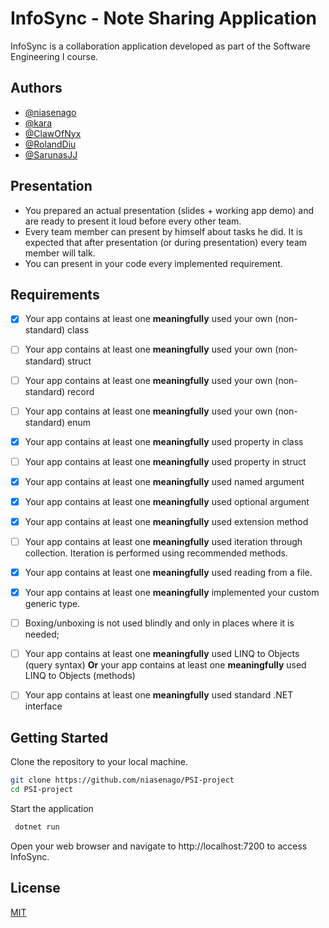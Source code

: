# InfoSync - Note Sharing Application
InfoSync is a collaboration application developed as part of the Software Engineering I course.

## Authors

- [@niasenago](https://www.github.com/niasenago)
- [@kara](https://github.com/ErnestasKaralius)
- [@ClawOfNyx](https://github.com/ClawOfNyx)
- [@RolandDiu](https://github.com/RolandDiu)
- [@SarunasJJ](https://github.com/SarunasJJ)


## Presentation

- You prepared an actual presentation (slides + working app demo) and are ready to present it loud before every other team.
- Every team member can present by himself about tasks he did. It is expected that after presentation (or during presentation) every team member will talk.
- You can present in your code every implemented requirement.

## Requirements
- [x] Your app contains at least one **meaningfully** used your own (non-standard) class
- [ ] Your app contains at least one **meaningfully** used your own (non-standard) struct
- [ ] Your app contains at least one **meaningfully** used your own (non-standard) record
- [ ] Your app contains at least one **meaningfully** used your own (non-standard) enum

- [x] Your app contains at least one **meaningfully** used property in class
- [ ] Your app contains at least one **meaningfully** used property in struct

- [x] Your app contains at least one **meaningfully** used named argument
- [x] Your app contains at least one **meaningfully** used optional argument

- [x] Your app contains at least one **meaningfully** used extension method

- [ ] Your app contains at least one **meaningfully** used iteration through collection.
 Iteration is performed using recommended methods.

- [x] Your app contains at least one **meaningfully** used reading from a file.

- [x] Your app contains at least one **meaningfully** implemented your custom generic type.


- [ ] Boxing/unboxing is not used blindly and only in places where it is needed;

- [ ] Your app contains at least one **meaningfully** used LINQ to Objects (query syntax)
 **Or** your app contains at least one **meaningfully** used LINQ to Objects (methods)

- [ ] Your app contains at least one **meaningfully** used standard .NET interface



## Getting Started 
Clone the repository to your local machine.
```bash
git clone https://github.com/niasenago/PSI-project
cd PSI-project
```
Start the application
```bash
 dotnet run
 ```

 Open your web browser and navigate to http://localhost:7200 to access InfoSync.

 ## License

[MIT](https://choosealicense.com/licenses/mit/)
